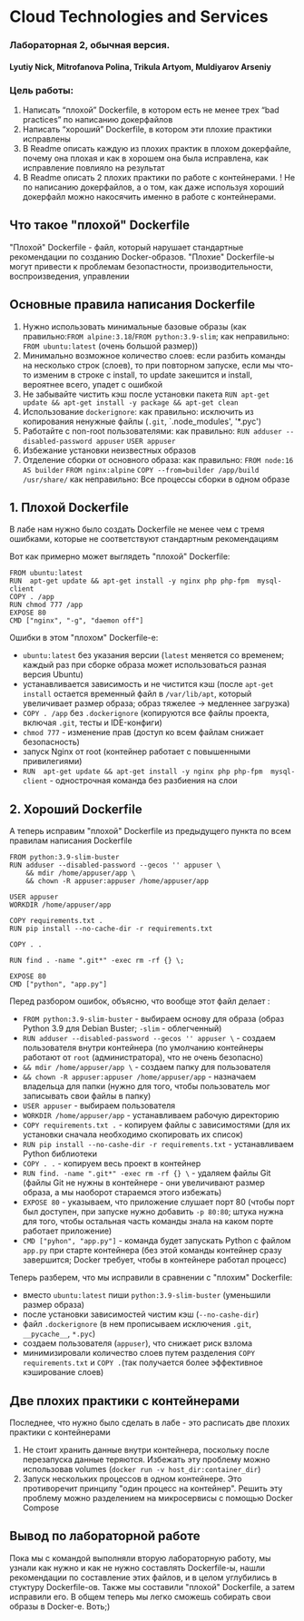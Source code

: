# Cloud Technologies and Services
### Лабораторная 2, обычная версия.

#### Lyutiy Nick, Mitrofanova Polina, Trikula Artyom, Muldiyarov Arseniy

### Цель работы:
1. Написать “плохой” Dockerfile, в котором есть не менее трех “bad practices” по написанию докерфайлов
2. Написать “хороший” Dockerfile, в котором эти плохие практики исправлены
3. В Readme описать каждую из плохих практик в плохом докерфайле, почему она плохая и как в хорошем она была исправлена, как исправление повлияло на результат
4. В Readme описать 2 плохих практики по работе с контейнерами. ! Не по написанию докерфайлов, а о том, как даже используя хороший докерфайл можно накосячить именно в работе с контейнерами.


## Что такое "плохой" Dockerfile

"Плохой" Dockerfile - файл, который нарушает стандартные рекомендации по созданию Docker-образов. "Плохие" Dockerfile-ы могут привести к проблемам безопастности, производительности, воспроизведения, управлении

## Основные правила написания Dockerfile

1. Нужно использовать минимальные базовые образы (как правильно:`FROM alpine:3.18`/`FROM python:3.9-slim`; как неправильно: `FROM ubuntu:latest` (очень большой размер))
2. Минимально возможное количество слоев: если разбить команды на несколько строк (слоев), то при повторном запуске, если мы что-то изменим в строке с install, то update закешится и install, вероятнее всего, упадет с ошибкой
3. Не забывайте чистить кэш после установки пакета
	`RUN apt-get update && apt-get install -y package && apt-get clean`
4. Использование `dockerignore`:
	как правильно: исключить из копирования ненужные файлы (`.git`, `.node_modules', '*.pyc')
5. Работайте с non-root пользователями:
   	как правильно: `RUN adduser --disabled-password appuser`
     `USER appuser`
6. Избежание установки неизвестных образов
7. Отделение сборки от основного образа:
   	как правильно: `FROM node:16 AS builder`
	  `FROM nginx:alpine`
	  `COPY --from=builder /app/build /usr/share/`
   как неправильно: Все процессы сборки в одном образе
## 1. Плохой Dockerfile

В лабе нам нужно было создать Dockerfile не менее чем с тремя ошибками, которые не соответствуют стандартным рекомендациям

Вот как примерно может выглядеть "плохой" Dockerfile:
```
FROM ubuntu:latest
RUN  apt-get update && apt-get install -y nginx php php-fpm  mysql-client
COPY . /app
RUN chmod 777 /app
EXPOSE 80
CMD ["nginx", "-g", "daemon off"]
```

Ошибки в этом "плохом" Dockerfile-е: 
- `ubuntu:latest` без указания версии (`latest` меняется со временем; каждый раз при сборке образа может использоваться разная версия Ubuntu)
- устанавливается зависимость и не чистится кэш (после `apt-get install` остается временный файл в `/var/lib/apt`, который увеличивает размер образа; образ тяжелее -> медленнее загрузка)
- `COPY . /app` без `.dockerignore` (копируются все файлы проекта, включая `.git`, тесты и IDE-конфиги)
- `chmod 777` - изменение прав (доступ ко всем файлам снижает безопасность)
- запуск Nginx от root (контейнер работает c повышенными привилегиями)
- `RUN  apt-get update && apt-get install -y nginx php php-fpm  mysql-client` - однострочная команда без разбиения на слои

## 2. Хороший Dockerfile

А теперь исправим "плохой" Dockerfile из предыдущего пункта по всем правилам написания Dockerfile

```
FROM python:3.9-slim-buster
RUN adduser --disabled-password --gecos '' appuser \
	&& mdir /home/appuser/app \
	&& chown -R appuser:appuser /home/appuser/app
	
USER appuser
WORKDIR /home/appuser/app

COPY requirements.txt .
RUN pip install --no-caсhe-dir -r requirements.txt

COPY . .

RUN find . -name ".git*" -exec rm -rf {} \;

EXPOSE 80
CMD ["python", "app.py"]
```

Перед разбором ошибок, объясню, что вообще этот файл делает :

- `FROM python:3.9-slim-buster` - выбираем основу для образа (образ Python 3.9 для Debian Buster; `-slim` - облегченный)
- `RUN adduser --disabled-password --gecos '' appuser \` - создаем пользователя внутри контейнера (по умолчанию контейнеры работают от `root` (администратора), что не очень безопасно)
- `&& mdir /home/appuser/app \` - создаем папку для пользователя
- `&& chown -R appuser:appuser /home/appuser/app` - назначаем владельца для папки (нужно для того, чтобы пользователь мог записывать свои файлы в папку)
- `USER appuser` - выбираем пользователя
- `WORKDIR /home/appuser/app` - устанавливаем рабочую директорию
- `COPY requirements.txt .` - копируем файлы с зависимостями (для их установки сначала необходимо скопировать их список)
- `RUN pip install --no-cashe-dir -r requirements.txt` - устанавливаем Python библиотеки
- `COPY . .` - копируем весь проект в контейнер 
- `RUN find. -name ".git*" -exec rm -rf {} \` - удаляем файлы Git (файлы Git не нужны в контейнере - они увеличивают размер образа, а мы наоборот стараемся этого избежать)
- `EXPOSE 80` - указываем, что приложение слушает порт 80 (чтобы порт был доступен, при запуске нужно добавить `-p 80:80`; штука нужна для того, чтобы остальная часть команды знала на каком порте работает приложение)
- `CMD ["pyhon", "app.py"]` - команда будет запускать Python с файлом `app.py` при старте контейнера (без этой команды контейнер сразу завершится; Docker требует, чтобы в контейнере работал процесс)

Теперь разберем, что мы исправили в сравнении с "плохим" Dockerfile:
- вместо `ubuntu:latest` пиши `python:3.9-slim-buster` (уменьшили размер образа)
- после установки зависимостей чистим кэш (`--no-cashe-dir`)
- файл `.dockerignore` (в нем прописываем исключения `.git`, `__pycache__`, `*.pyc`)
- создаем пользователя (`appuser`), что снижает риск взлома
- минимизировали количество слоев путем разделения `COPY requirements.txt` и `COPY .`(так получается более эффективное кэширование слоев)

## Две плохих практики с контейнерами

Последнее, что нужно было сделать в лабе - это расписать две плохих практики с контейнерами

1. Не стоит хранить данные внутри контейнера, поскольку после перезапуска данные теряются. Избежать эту проблему можно использовав volumes (`docker run -v host_dir:container_dir`)
2. Запуск нескольких процессов в одном контейнере. Это противоречит принципу "один процесс на контейнер". Решить эту проблему можно разделением на микросервисы с помощью Docker Compose

## Вывод по лабораторной работе

Пока мы с командой выполняли вторую лабораторную работу, мы узнали как нужно и как не нужно составлять Dockerfile-ы, нашли рекомендации по составление этих файлов, и в целом углубились в стуктуру Dockerfile-ов. Также мы составили "плохой" Dockerfile, а затем исправили его. В общем теперь мы легко сможешь собирать свои образы в Docker-е. Воть;)
